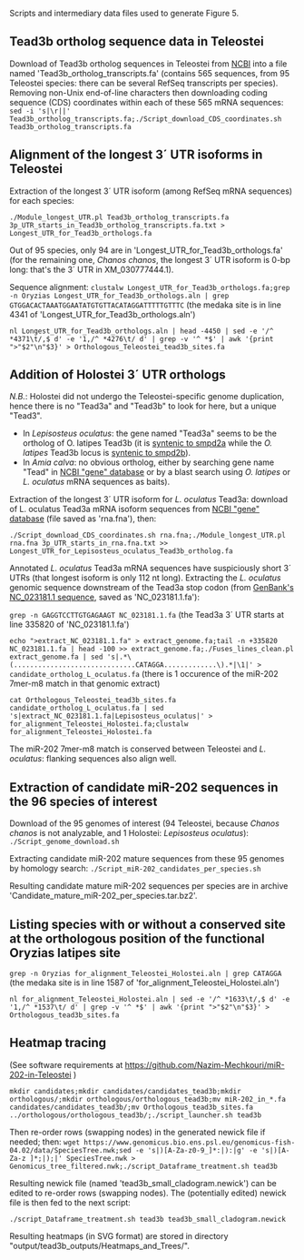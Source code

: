 Scripts and intermediary data files used to generate Figure 5.

## Tead3b ortholog sequence data in Teleostei ##

Download of Tead3b ortholog sequences in Teleostei from [NCBI](https://www.ncbi.nlm.nih.gov/gene/794293/ortholog/?scope=32443) into a file named 'Tead3b_ortholog_transcripts.fa' (contains 565 sequences, from 95 Teleostei species: there can be several RefSeq transcripts per species). Removing non-Unix end-of-line characters then downloading coding sequence (CDS) coordinates within each of these 565 mRNA sequences:
``sed -i 's|\r||' Tead3b_ortholog_transcripts.fa;./Script_download_CDS_coordinates.sh Tead3b_ortholog_transcripts.fa``

## Alignment of the longest 3´ UTR isoforms in Teleostei ##

Extraction of the longest 3´ UTR isoform (among RefSeq mRNA sequences) for each species:

``./Module_longest_UTR.pl Tead3b_ortholog_transcripts.fa 3p_UTR_starts_in_Tead3b_ortholog_transcripts.fa.txt > Longest_UTR_for_Tead3b_orthologs.fa``

Out of 95 species, only 94 are in 'Longest\_UTR\_for\_Tead3b\_orthologs.fa' (for the remaining one, _Chanos chanos_, the longest 3´ UTR isoform is 0-bp long: that's the 3´ UTR in XM\_030777444.1).

Sequence alignment:
``clustalw Longest_UTR_for_Tead3b_orthologs.fa;grep -n Oryzias Longest_UTR_for_Tead3b_orthologs.aln | grep GTGGACACTAAATGGAATATGTGTTACATAGGATTTTTGTTTC`` (the medaka site is in line 4341 of 'Longest\_UTR\_for\_Tead3b\_orthologs.aln')

``nl Longest_UTR_for_Tead3b_orthologs.aln | head -4450 | sed -e '/^ *4371\t/,$ d' -e '1,/^ *4276\t/ d' | grep -v '^ *$' | awk '{print ">"$2"\n"$3}' > Orthologous_Teleostei_tead3b_sites.fa``


## Addition of Holostei 3´ UTR orthologs ##

_N.B._: Holostei did not undergo the Teleostei-specific genome duplication, hence there is no "Tead3a" and "Tead3b" to look for here, but a unique "Tead3".

* In _Lepisosteus oculatus_: the gene named "Tead3a" seems to be the ortholog of O. latipes Tead3b (it is [syntenic to smpd2a](https://www.ncbi.nlm.nih.gov/gene/?term=Lepisosteus+oculatus+%5Borgn%5D+tead3) while the _O. latipes_ Tead3b locus is [syntenic to smpd2b](https://www.ncbi.nlm.nih.gov/gene/101169194)).
* In _Amia calva_: no obvious ortholog, either by searching gene name "Tead" in [NCBI "gene" database](https://www.ncbi.nlm.nih.gov/gene/?term=) or by a blast search using _O. latipes_ or _L. oculatus_ mRNA sequences as baits).

Extraction of the longest 3´ UTR isoform for _L. oculatus_ Tead3a: download of L. oculatus Tead3a mRNA isoform sequences from [NCBI "gene" database](https://www.ncbi.nlm.nih.gov/datasets/gene/id/102684909/products/) (file saved as 'rna.fna'), then:

``./Script_download_CDS_coordinates.sh rna.fna;./Module_longest_UTR.pl rna.fna 3p_UTR_starts_in_rna.fna.txt >> Longest_UTR_for_Lepisosteus_oculatus_Tead3b_ortholog.fa``

Annotated _L. oculatus_ Tead3a mRNA sequences have suspiciously short 3´ UTRs (that longest isoform is only 112 nt long). Extracting the _L. oculatus_ genomic sequence downstream of the Tead3a stop codon (from [GenBank's NC\_023181.1 sequence](https://www.ncbi.nlm.nih.gov/nuccore/NC_023181.1/?report=fasta), saved as 'NC\_023181.1.fa'):

``grep -n GAGGTCCTTGTGAGAAGT NC_023181.1.fa`` (the Tead3a 3´ UTR starts at line 335820 of 'NC\_023181.1.fa')

``echo ">extract_NC_023181.1.fa" > extract_genome.fa;tail -n +335820 NC_023181.1.fa | head -100 >> extract_genome.fa;./Fuses_lines_clean.pl extract_genome.fa | sed 's|.*\(..............................CATAGGA.............\).*|\1|' > candidate_ortholog_L_oculatus.fa`` (there is 1 occurence of the miR-202 7mer-m8 match in that genomic extract)

``cat Orthologous_Teleostei_tead3b_sites.fa candidate_ortholog_L_oculatus.fa | sed 's|extract_NC_023181.1.fa|Lepisosteus_oculatus|' > for_alignment_Teleostei_Holostei.fa;clustalw for_alignment_Teleostei_Holostei.fa``

The miR-202 7mer-m8 match is conserved between Teleostei and _L. oculatus_: flanking sequences also align well.

## Extraction of candidate miR-202 sequences in the 96 species of interest ##

Download of the 95 genomes of interest (94 Teleostei, because _Chanos chanos_ is not analyzable, and 1 Holostei: _Lepisosteus oculatus_):
``./Script_genome_download.sh``

Extracting candidate miR-202 mature sequences from these 95 genomes by homology search:
``./Script_miR-202_candidates_per_species.sh``

Resulting candidate mature miR-202 sequences per species are in archive 'Candidate\_mature\_miR-202\_per\_species.tar.bz2'.


## Listing species with or without a conserved site at the orthologous position of the functional Oryzias latipes site ##

``grep -n Oryzias for_alignment_Teleostei_Holostei.aln | grep CATAGGA`` (the medaka site is in line 1587 of 'for\_alignment\_Teleostei\_Holostei.aln')

``nl for_alignment_Teleostei_Holostei.aln | sed -e '/^ *1633\t/,$ d' -e '1,/^ *1537\t/ d' | grep -v '^ *$' | awk '{print ">"$2"\n"$3}' > Orthologous_tead3b_sites.fa``

## Heatmap tracing ##

(See software requirements at https://github.com/Nazim-Mechkouri/miR-202-in-Teleostei )

``mkdir candidates;mkdir candidates/candidates_tead3b;mkdir orthologous/;mkdir orthologous/orthologous_tead3b;mv miR-202_in_*.fa candidates/candidates_tead3b/;mv Orthologous_tead3b_sites.fa ../orthologous/orthologous_tead3b/;./script_launcher.sh tead3b``

Then re-order rows (swapping nodes) in the generated newick file if needed; then:
``wget https://www.genomicus.bio.ens.psl.eu/genomicus-fish-04.02/data/SpeciesTree.nwk;sed -e 's|)[A-Za-z0-9_]*:|):|g' -e 's|)[A-Za-z ]*;|);|' SpeciesTree.nwk > Genomicus_tree_filtered.nwk;./script_Dataframe_treatment.sh tead3b``

Resulting newick file (named 'tead3b\_small\_cladogram.newick') can be edited to re-order rows (swapping nodes). The (potentially edited) newick file is then fed to the next script:

``./script_Dataframe_treatment.sh tead3b tead3b_small_cladogram.newick``

Resulting heatmaps (in SVG format) are stored in directory "output/tead3b\_outputs/Heatmaps\_and\_Trees/".

